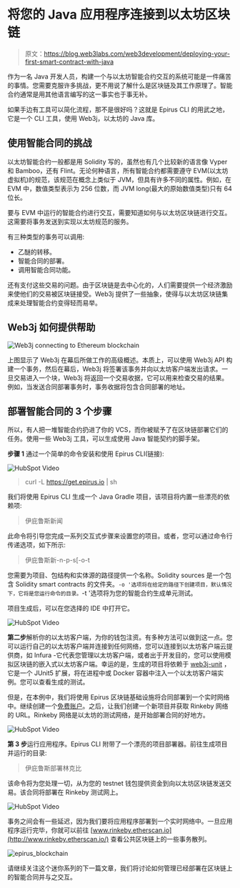 # 将您的 Java 应用程序连接到以太坊区块链

> 原文：<https://blog.web3labs.com/web3development/deploying-your-first-smart-contract-with-java>

作为一名 Java 开发人员，构建一个与以太坊智能合约交互的系统可能是一件痛苦的事情。您需要克服许多挑战，更不用说了解什么是区块链及其工作原理了。智能合约通常是用其他语言编写的这一事实也于事无补。

如果手边有工具可以简化流程，那不是很好吗？这就是 Epirus CLI 的用武之地，它是一个 CLI 工具，使用 Web3j，以太坊的 Java 库。

## 使用智能合同的挑战

以太坊智能合约一般都是用 Solidity 写的，虽然也有几个比较新的语言像 Vyper 和 Bamboo，还有 Flint。无论何种语言，所有智能合约都需要遵守 EVM(以太坊虚拟机)的规范，该规范在概念上类似于 JVM，但具有许多不同的属性。例如，在 EVM 中，数值类型表示为 256 位数，而 JVM long(最大的原始数值类型)只有 64 位长。

要与 EVM 中运行的智能合约进行交互，需要知道如何与以太坊区块链进行交互。这需要将事务发送到实现以太坊规范的服务。

有三种类型的事务可以调用:

*   乙醚的转移。
*   智能合同的部署。
*   调用智能合同功能。

还有支付这些交易的问题。由于区块链是去中心化的，人们需要提供一个经济激励来使他们的交易被区块链接受。Web3j 提供了一些抽象，使得与以太坊区块链集成来处理智能合约变得轻而易举。

## Web3j 如何提供帮助

![Web3j connecting to Ethereum blockchain](img/46e56765188322ad50050f17402d6e89.png)

上图显示了 Web3j 在幕后所做工作的高级概述。本质上，可以使用 Web3j API 构建一个事务，然后在幕后，Web3j 将签署该事务并向以太坊客户端发出请求。一旦交易进入一个块，Web3j 将返回一个交易收据，它可以用来检查交易的结果。例如，当发送合同部署事务时，事务收据将包含合同部署的地址。

## 部署智能合同的 3 个步骤

所以，有人把一堆智能合约扔进了你的 VCS，而你被赋予了在区块链部署它们的任务。使用一些 Web3j 工具，可以生成使用 Java 智能契约的脚手架。

**步骤 1** 通过一个简单的命令安装和使用 Epirus CLI(链接):

![HubSpot Video](img/c6bdbf27ac106c0ecc68ad16c3a5a37a.png)

> curl -L https://get.epirus.io | sh

我们将使用 Epirus CLI 生成一个 Java Gradle 项目，该项目将内置一些漂亮的依赖项:

> 伊庇鲁斯新闻

此命令将引导您完成一系列交互式步骤来设置您的项目。或者，您可以通过命令行传递选项，如下所示:

> 伊庇鲁斯新-n<project name="">-p<package name="">-s<path to="" solidity="" sources="">[-o<path>-t</path></path></package></project>

您需要为项目、包结构和实体源的路径提供一个名称。Solidity sources 是一个包含 Solidity smart contracts 的文件夹。`-o '选项将在给定的路径下创建项目，默认情况下，它将是您运行命令的目录。`-t '选项将为您的智能合约生成单元测试。

项目生成后，可以在您选择的 IDE 中打开它。

![HubSpot Video](img/53e7d234ef482527376069d5fc35b0c8.png)

**第二步**解析你的以太坊客户端，为你的钱包注资。有多种方法可以做到这一点。您可以运行自己的以太坊客户端并连接到任何网络，您可以连接到以太坊客户端云提供商，如 Infura -它代表您管理以太坊客户端，或者出于开发目的，您可以使用模拟区块链的嵌入式以太坊客户端。幸运的是，生成的项目将依赖于 [web3j-unit](https://github.com/web3j/web3j-unit) ，它是一个 JUnit5 扩展，将在进程中或 Docker 容器中注入一个以太坊客户端实例。您可以查看生成的测试。

但是，在本例中，我们将使用 Epirus 区块链基础设施将合同部署到一个实时网络中。继续创建一个[免费账户](https://docs.epirus.io/getting_started/#free)。之后，让我们创建一个新项目并获取 Rinkeby 网络的 URL。Rinkeby 网络是以太坊的测试网络，是开始部署合同的好地方。

![HubSpot Video](img/a88458d8548d2890cdd9abc457009ef8.png)

**第 3 步**运行应用程序。Epirus CLI 附带了一个漂亮的项目部署器。前往生成项目并运行的目录:

> 伊庇鲁斯部署林克比

该命令将为您处理一切，从为您的 testnet 钱包提供资金到向以太坊区块链发送交易。该合同将部署在 Rinkeby 测试网上。

![HubSpot Video](img/fb5eb22018f9b7e497ceeba2ae92f0ed.png)

事务之间会有一些延迟，因为我们要将应用程序部署到一个实时网络中。一旦应用程序运行完毕，你就可以前往 [www.rinkeby.etherscan.io](http://www.rinkeby.etherscan.io/) 查看公共区块链上的一些事务散列。

![epirus_blockchain](img/cda54813c8cdf5bf5c76da0f5ab605c5.png)

请继续关注这个迷你系列的下一篇文章，我们将讨论如何管理已经部署在区块链上的智能合同并与之交互。